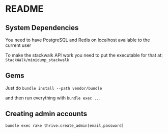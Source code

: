 # README

## System Dependencies

You need to have PostgreSQL and Redis on localhost available to the current user

To make the stackwalk API work you need to put the executable for that at: `StackWalk/minidump_stackwalk`

## Gems

Just do `bundle install --path vendor/bundle`

and then run everything with `bundle exec ...`

## Creating admin accounts

`bundle exec rake thrive:create_admin[email,password]`
